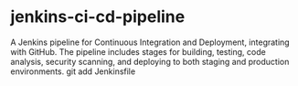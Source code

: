 # jenkins-ci-cd-pipeline
A Jenkins pipeline for Continuous Integration and Deployment, integrating with GitHub. The pipeline includes stages for building, testing, code analysis, security scanning, and deploying to both staging and production environments.
git add Jenkinsfile
